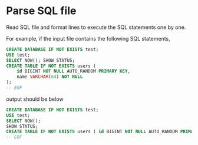 # Parse SQL file

Read SQL file and format lines to execute the SQL statements one by one.

For example, if the input file contains the following SQL statements,
```sql
CREATE DATABASE IF NOT EXISTS test;
USE test;
SELECT NOW(); SHOW STATUS;
CREATE TABLE IF NOT EXISTS users (
    id BIGINT NOT NULL AUTO_RANDOM PRIMARY KEY,
    name VARCHAR(64) NOT NULL
);
-- EOF
```

output should be below
```sql
CREATE DATABASE IF NOT EXISTS test;
USE test;
SELECT NOW();
SHOW STATUS;
CREATE TABLE IF NOT EXISTS users ( id BIGINT NOT NULL AUTO_RANDOM PRIMARY KEY, name VARCHAR(64) NOT NULL );
-- EOF
```
